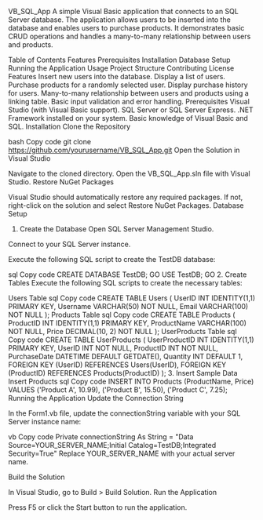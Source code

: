 VB_SQL_App
A simple Visual Basic application that connects to an SQL Server database. The application allows users to be inserted into the database and enables users to purchase products. It demonstrates basic CRUD operations and handles a many-to-many relationship between users and products.

Table of Contents
Features
Prerequisites
Installation
Database Setup
Running the Application
Usage
Project Structure
Contributing
License
Features
Insert new users into the database.
Display a list of users.
Purchase products for a randomly selected user.
Display purchase history for users.
Many-to-many relationship between users and products using a linking table.
Basic input validation and error handling.
Prerequisites
Visual Studio (with Visual Basic support).
SQL Server or SQL Server Express.
.NET Framework installed on your system.
Basic knowledge of Visual Basic and SQL.
Installation
Clone the Repository

bash
Copy code
git clone https://github.com/yourusername/VB_SQL_App.git
Open the Solution in Visual Studio

Navigate to the cloned directory.
Open the VB_SQL_App.sln file with Visual Studio.
Restore NuGet Packages

Visual Studio should automatically restore any required packages.
If not, right-click on the solution and select Restore NuGet Packages.
Database Setup
1. Create the Database
Open SQL Server Management Studio.

Connect to your SQL Server instance.

Execute the following SQL script to create the TestDB database:

sql
Copy code
CREATE DATABASE TestDB;
GO
USE TestDB;
GO
2. Create Tables
Execute the following SQL scripts to create the necessary tables:

Users Table
sql
Copy code
CREATE TABLE Users (
    UserID INT IDENTITY(1,1) PRIMARY KEY,
    Username VARCHAR(50) NOT NULL,
    Email VARCHAR(100) NOT NULL
);
Products Table
sql
Copy code
CREATE TABLE Products (
    ProductID INT IDENTITY(1,1) PRIMARY KEY,
    ProductName VARCHAR(100) NOT NULL,
    Price DECIMAL(10, 2) NOT NULL
);
UserProducts Table
sql
Copy code
CREATE TABLE UserProducts (
    UserProductID INT IDENTITY(1,1) PRIMARY KEY,
    UserID INT NOT NULL,
    ProductID INT NOT NULL,
    PurchaseDate DATETIME DEFAULT GETDATE(),
    Quantity INT DEFAULT 1,
    FOREIGN KEY (UserID) REFERENCES Users(UserID),
    FOREIGN KEY (ProductID) REFERENCES Products(ProductID)
);
3. Insert Sample Data
Insert Products
sql
Copy code
INSERT INTO Products (ProductName, Price) VALUES
('Product A', 10.99),
('Product B', 15.50),
('Product C', 7.25);
Running the Application
Update the Connection String

In the Form1.vb file, update the connectionString variable with your SQL Server instance name:

vb
Copy code
Private connectionString As String = "Data Source=YOUR_SERVER_NAME;Initial Catalog=TestDB;Integrated Security=True"
Replace YOUR_SERVER_NAME with your actual server name.

Build the Solution

In Visual Studio, go to Build > Build Solution.
Run the Application

Press F5 or click the Start button to run the application.
